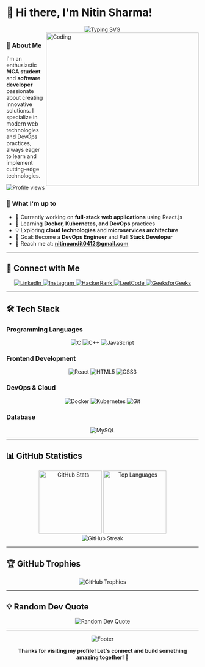# 👋 Hi there, I'm Nitin Sharma!

<div align="center">
  <img src="https://readme-typing-svg.demolab.com?font=Fira+Code&pause=1000&color=2E96F7&center=true&vCenter=true&width=435&lines=MCA+Student+%26+Software+Developer;Passionate+about+Full+Stack+Development;DevOps+%26+Cloud+Enthusiast;Always+learning+new+technologies!" alt="Typing SVG" />
</div>

<img align="right" alt="Coding" width="400" src="https://user-images.githubusercontent.com/55389276/140866485-8fb1c876-9a8f-4d6a-98dc-08c4981eaf70.gif">

### 🚀 About Me

I'm an enthusiastic **MCA student** and **software developer** passionate about creating innovative solutions. I specialize in modern web technologies and DevOps practices, always eager to learn and implement cutting-edge technologies.

<p align="left">
  <img src="https://komarev.com/ghpvc/?username=nitin-sharma04&label=Profile%20views&color=0e75b6&style=for-the-badge" alt="Profile views" />
</p>

### 🌟 What I'm up to

- 🔭 Currently working on **full-stack web applications** using React.js
- 🌱 Learning **Docker, Kubernetes, and DevOps** practices
- 💡 Exploring **cloud technologies** and **microservices architecture**
- 🎯 Goal: Become a **DevOps Engineer** and **Full Stack Developer**
- 📧 Reach me at: **nitinpandit0412@gmail.com**

---

## 🤝 Connect with Me

<div align="center">
  <a href="https://linkedin.com/in/nitin-sharma0412" target="_blank">
    <img src="https://img.shields.io/badge/LinkedIn-0077B5?style=for-the-badge&logo=linkedin&logoColor=white" alt="LinkedIn"/>
  </a>
  <a href="https://instagram.com/pandit_nitin4" target="_blank">
    <img src="https://img.shields.io/badge/Instagram-E4405F?style=for-the-badge&logo=instagram&logoColor=white" alt="Instagram"/>
  </a>
  <a href="https://www.hackerrank.com/nitinpandit0412" target="_blank">
    <img src="https://img.shields.io/badge/HackerRank-2EC866?style=for-the-badge&logo=hackerrank&logoColor=white" alt="HackerRank"/>
  </a>
  <a href="https://www.leetcode.com/nitin_sharma0412" target="_blank">
    <img src="https://img.shields.io/badge/LeetCode-FFA116?style=for-the-badge&logo=leetcode&logoColor=white" alt="LeetCode"/>
  </a>
  <a href="https://auth.geeksforgeeks.org/user/nitinpandit0412" target="_blank">
    <img src="https://img.shields.io/badge/GeeksforGeeks-298D46?style=for-the-badge&logo=geeksforgeeks&logoColor=white" alt="GeeksforGeeks"/>
  </a>
</div>

---

## 🛠️ Tech Stack

### Programming Languages
<div align="center">
  <img src="https://img.shields.io/badge/C-00599C?style=for-the-badge&logo=c&logoColor=white" alt="C"/>
  <img src="https://img.shields.io/badge/C++-00599C?style=for-the-badge&logo=cplusplus&logoColor=white" alt="C++"/>
  <img src="https://img.shields.io/badge/JavaScript-F7DF1E?style=for-the-badge&logo=javascript&logoColor=black" alt="JavaScript"/>
</div>

### Frontend Development
<div align="center">
  <img src="https://img.shields.io/badge/React-61DAFB?style=for-the-badge&logo=react&logoColor=black" alt="React"/>
  <img src="https://img.shields.io/badge/HTML5-E34F26?style=for-the-badge&logo=html5&logoColor=white" alt="HTML5"/>
  <img src="https://img.shields.io/badge/CSS3-1572B6?style=for-the-badge&logo=css3&logoColor=white" alt="CSS3"/>
</div>

### DevOps & Cloud
<div align="center">
  <img src="https://img.shields.io/badge/Docker-2496ED?style=for-the-badge&logo=docker&logoColor=white" alt="Docker"/>
  <img src="https://img.shields.io/badge/Kubernetes-326CE5?style=for-the-badge&logo=kubernetes&logoColor=white" alt="Kubernetes"/>
  <img src="https://img.shields.io/badge/Git-F05032?style=for-the-badge&logo=git&logoColor=white" alt="Git"/>
</div>

### Database
<div align="center">
  <img src="https://img.shields.io/badge/MySQL-4479A1?style=for-the-badge&logo=mysql&logoColor=white" alt="MySQL"/>
</div>

---

## 📊 GitHub Statistics

<div align="center">
  <img src="https://github-readme-stats.vercel.app/api?username=nitin-sharma04&show_icons=true&theme=radical&hide_border=true&count_private=true" alt="GitHub Stats" height="165"/>
  <img src="https://github-readme-stats.vercel.app/api/top-langs/?username=nitin-sharma04&layout=compact&theme=radical&hide_border=true" alt="Top Languages" height="165"/>
</div>

<div align="center">
  <img src="https://github-readme-streak-stats.herokuapp.com/?user=nitin-sharma04&theme=radical&hide_border=true" alt="GitHub Streak"/>
</div>

---

## 🏆 GitHub Trophies

<div align="center">
  <img src="https://github-profile-trophy.vercel.app/?username=nitin-sharma04&theme=radical&no-frame=true&no-bg=false&margin-w=4" alt="GitHub Trophies"/>
</div>

---

## 💡 Random Dev Quote

<div align="center">
  <img src="https://quotes-github-readme.vercel.app/api?type=horizontal&theme=radical" alt="Random Dev Quote"/>
</div>

---

<div align="center">
  <img src="https://capsule-render.vercel.app/api?type=waving&color=gradient&height=100&section=footer" alt="Footer"/>
</div>

<div align="center">
  
  **Thanks for visiting my profile! Let's connect and build something amazing together! 🚀**
  
</div>
